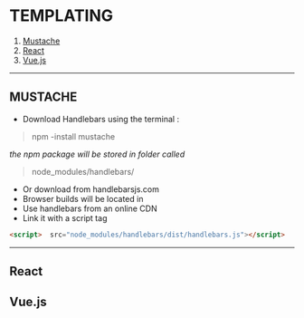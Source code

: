 # TEMPLATING
1. [Mustache](#MUSTACHE)
1. [React](#React)
1. [Vue.js](#Vue\.js)
___
## MUSTACHE
* Download Handlebars using the terminal :
> npm -install mustache

*the npm package will be stored in folder called* 
> node_modules/handlebars/

* Or download from handlebarsjs.com
* Browser builds will be located in
* Use handlebars from an online CDN
* Link it with a script tag
```html
<script>  src="node_modules/handlebars/dist/handlebars.js"></script>
```
___
## React


## Vue.js
